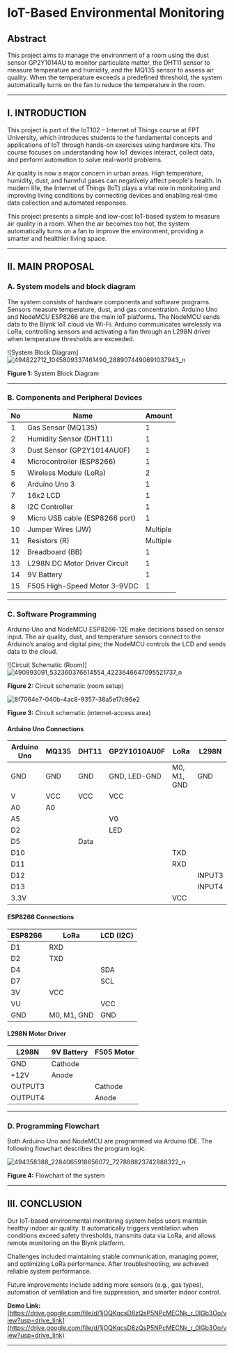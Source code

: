 
# IoT-Based Environmental Monitoring


## **Abstract**

This project aims to manage the environment of a room using the dust sensor GP2Y1014AU to monitor particulate matter, the DHT11 sensor to measure temperature and humidity, and the MQ135 sensor to assess air quality. When the temperature exceeds a predefined threshold, the system automatically turns on the fan to reduce the temperature in the room.

---

## **I. INTRODUCTION**

This project is part of the IoT102 – Internet of Things course at FPT University, which introduces students to the fundamental concepts and applications of IoT through hands-on exercises using hardware kits. The course focuses on understanding how IoT devices interact, collect data, and perform automation to solve real-world problems.

Air quality is now a major concern in urban areas. High temperature, humidity, dust, and harmful gases can negatively affect people's health. In modern life, the Internet of Things (IoT) plays a vital role in monitoring and improving living conditions by connecting devices and enabling real-time data collection and automated responses.

This project presents a simple and low-cost IoT-based system to measure air quality in a room. When the air becomes too hot, the system automatically turns on a fan to improve the environment, providing a smarter and healthier living space.

---

## **II. MAIN PROPOSAL**

### **A. System models and block diagram**

The system consists of hardware components and software programs. Sensors measure temperature, dust, and gas concentration. Arduino Uno and NodeMCU ESP8266 are the main IoT platforms. The NodeMCU sends data to the Blynk IoT cloud via Wi-Fi. Arduino communicates wirelessly via LoRa, controlling sensors and activating a fan through an L298N driver when temperature thresholds are exceeded.

![System Block Diagram]
![494822712_1045809337461490_2889074490691037943_n](https://hackmd.io/_uploads/HytFy91Axl.png)


**Figure 1:** System Block Diagram

---

### **B. Components and Peripheral Devices**

| No | Name | Amount |
|----|------|---------|
| 1 | Gas Sensor (MQ135) | 1 |
| 2 | Humidity Sensor (DHT11) | 1 |
| 3 | Dust Sensor (GP2Y1014AU0F) | 1 |
| 4 | Microcontroller (ESP8266) | 1 |
| 5 | Wireless Module (LoRa) | 2 |
| 6 | Arduino Uno 3 | 1 |
| 7 | 16x2 LCD | 1 |
| 8 | I2C Controller | 1 |
| 9 | Micro USB cable (ESP8266 port) | 1 |
| 10 | Jumper Wires (JW) | Multiple |
| 11 | Resistors (R) | Multiple |
| 12 | Breadboard (BB) | 1 |
| 13 | L298N DC Motor Driver Circuit | 1 |
| 14 | 9V Battery | 1 |
| 15 | F505 High-Speed Motor 3–9VDC | 1 |

---

### **C. Software Programming**

Arduino Uno and NodeMCU ESP8266-12E make decisions based on sensor input. The air quality, dust, and temperature sensors connect to the Arduino’s analog and digital pins; the NodeMCU controls the LCD and sends data to the cloud.

![Circuit Schematic (Room)]
![490993091_532360376614554_4223646647095521737_n](https://hackmd.io/_uploads/BJjT1qkRll.png)

**Figure 2:** Circuit schematic (room setup)

![8f7064e7-040b-4ac8-9357-38a5e17c96e2](https://hackmd.io/_uploads/rJmglcJ0le.jpg)

**Figure 3:** Circuit schematic (internet-access area)

#### **Arduino Uno Connections**

| Arduino Uno | MQ135 | DHT11 | GP2Y1010AU0F | LoRa | L298N |
|--------------|--------|-------|---------------|-------|--------|
| GND | GND | GND | GND, LED-GND | M0, M1, GND | GND |
| V | VCC | VCC | VCC | | |
| A0 | A0 | | | | |
| A5 | | | V0 | | |
| D2 | | | LED | | |
| D5 | | Data | | | |
| D10 | | | | TXD | |
| D11 | | | | RXD | |
| D12 | | | | | INPUT3 |
| D13 | | | | | INPUT4 |
| 3.3V | | | | VCC | |

#### **ESP8266 Connections**

| ESP8266 | LoRa | LCD (I2C) |
|----------|------|------------|
| D1 | RXD | |
| D2 | TXD | |
| D4 | | SDA |
| D7 | | SCL |
| 3V | VCC | |
| VU | | VCC |
| GND | M0, M1, GND | GND |

#### **L298N Motor Driver**

| L298N | 9V Battery | F505 Motor |
|--------|-------------|-------------|
| GND | Cathode | |
| +12V | Anode | |
| OUTPUT3 | | Cathode |
| OUTPUT4 | | Anode |

---

### **D. Programming Flowchart**

Both Arduino Uno and NodeMCU are programmed via Arduino IDE. The following flowchart describes the program logic.

![494358388_2284065918656072_727888823742888322_n](https://hackmd.io/_uploads/r1t7g5JCxx.png)

**Figure 4:** Flowchart of the system

---





## **III. CONCLUSION**

Our IoT-based environmental monitoring system helps users maintain healthy indoor air quality. It automatically triggers ventilation when conditions exceed safety thresholds, transmits data via LoRa, and allows remote monitoring on the Blynk platform.

Challenges included maintaining stable communication, managing power, and optimizing LoRa performance. After troubleshooting, we achieved reliable system performance.

Future improvements include adding more sensors (e.g., gas types), automation of ventilation and fire suppression, and smarter indoor control.

**Demo Link:** [https://drive.google.com/file/d/1jOQKqcsD8zQsP5NPcMECNk_r_0lGb3Oo/view?usp=drive_link](https://drive.google.com/file/d/1jOQKqcsD8zQsP5NPcMECNk_r_0lGb3Oo/view?usp=drive_link)

---




